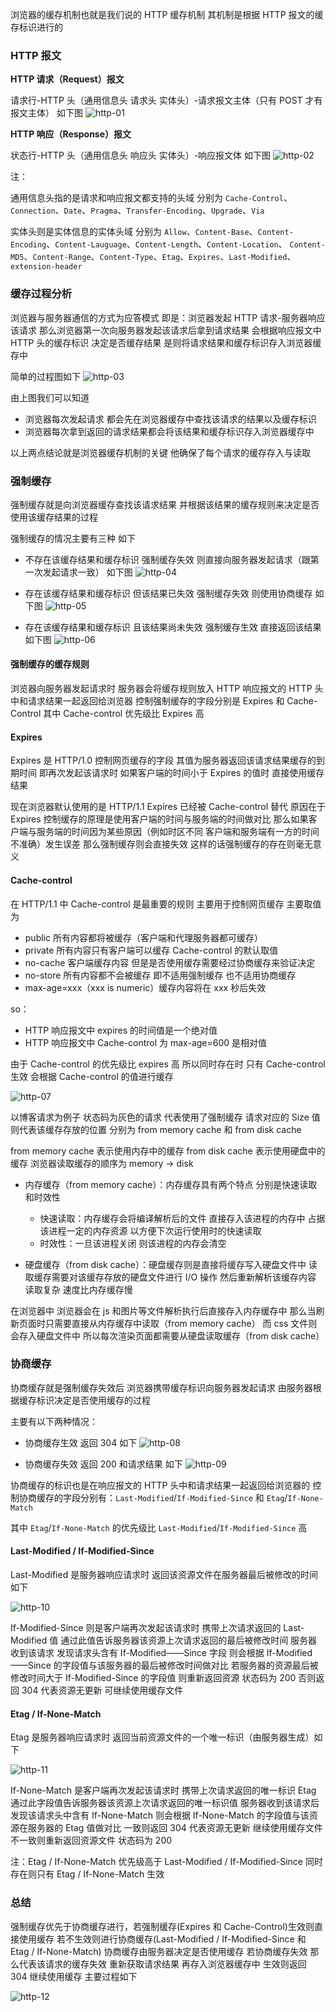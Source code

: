 浏览器的缓存机制也就是我们说的 HTTP 缓存机制 其机制是根据 HTTP 报文的缓存标识进行的

### HTTP 报文

**HTTP 请求（Request）报文**

请求行-HTTP 头（通用信息头 请求头 实体头）-请求报文主体（只有 POST 才有报文主体）
如下图
![http-01](../pictures/http-01.png)

**HTTP 响应（Response）报文**

状态行-HTTP 头（通用信息头 响应头 实体头）-响应报文体
如下图
![http-02](../pictures/http-02.png)

注：

通用信息头指的是请求和响应报文都支持的头域 分别为 `Cache-Control`、`Connection`、`Date`、`Pragma`、`Transfer-Encoding`、`Upgrade`、`Via`

实体头则是实体信息的实体头域 分别为 `Allow`、`Content-Base`、`Content-Encoding`、`Content-Lauguage`、`Content-Length`、`Content-Location`、
`Content-MD5`、`Content-Range`、`Content-Type`、`Etag`、`Expires`、`Last-Modified`、`extension-header`

### 缓存过程分析

浏览器与服务器通信的方式为应答模式 即是：浏览器发起 HTTP 请求-服务器响应该请求
那么浏览器第一次向服务器发起该请求后拿到请求结果 会根据响应报文中 HTTP 头的缓存标识
决定是否缓存结果 是则将请求结果和缓存标识存入浏览器缓存中

简单的过程图如下
![http-03](../pictures/http-03.png)

由上图我们可以知道

- 浏览器每次发起请求 都会先在浏览器缓存中查找该请求的结果以及缓存标识
- 浏览器每次拿到返回的请求结果都会将该结果和缓存标识存入浏览器缓存中

以上两点结论就是浏览器缓存机制的关键 他确保了每个请求的缓存存入与读取

### 强制缓存

强制缓存就是向浏览器缓存查找该请求结果 并根据该结果的缓存规则来决定是否使用该缓存结果的过程

强制缓存的情况主要有三种 如下

- 不存在该缓存结果和缓存标识 强制缓存失效 则直接向服务器发起请求（跟第一次发起请求一致）
  如下图
  ![http-04](../pictures/http-04.png)

- 存在该缓存结果和缓存标识 但该结果已失效 强制缓存失效 则使用协商缓存
  如下图
  ![http-05](../pictures/http-05.png)

- 存在该缓存结果和缓存标识 且该结果尚未失效 强制缓存生效 直接返回该结果
  如下图
  ![http-06](../pictures/http-06.png)

#### 强制缓存的缓存规则

浏览器向服务器发起请求时 服务器会将缓存规则放入 HTTP 响应报文的 HTTP 头中和请求结果一起返回给浏览器
控制强制缓存的字段分别是 Expires 和 Cache-Control 其中 Cache-control 优先级比 Expires 高

#### Expires

Expires 是 HTTP/1.0 控制网页缓存的字段 其值为服务器返回该请求结果缓存的到期时间 即再次发起该请求时 如果客户端的时间小于 Expires 的值时 直接使用缓存结果

现在浏览器默认使用的是 HTTP/1.1 Expires 已经被 Cache-control 替代
原因在于 Expires 控制缓存的原理是使用客户端的时间与服务端的时间做对比 那么如果客户端与服务端的时间因为某些原因（例如时区不同 客户端和服务端有一方的时间不准确）发生误差
那么强制缓存则会直接失效 这样的话强制缓存的存在则毫无意义

#### Cache-control

在 HTTP/1.1 中 Cache-control 是最重要的规则 主要用于控制网页缓存 主要取值为

- public 所有内容都将被缓存（客户端和代理服务器都可缓存）
- private 所有内容只有客户端可以缓存 Cache-control 的默认取值
- no-cache 客户端缓存内容 但是是否使用缓存需要经过协商缓存来验证决定
- no-store 所有内容都不会被缓存 即不适用强制缓存 也不适用协商缓存
- max-age=xxx（xxx is numeric）缓存内容将在 xxx 秒后失效

so：

- HTTP 响应报文中 expires 的时间值是一个绝对值
- HTTP 响应报文中 Cache-control 为 max-age=600 是相对值

由于 Cache-control 的优先级比 expires 高 所以同时存在时 只有 Cache-control 生效 会根据 Cache-control 的值进行缓存

![http-07](../pictures/http-07.png)

以博客请求为例子 状态码为灰色的请求 代表使用了强制缓存 请求对应的 Size 值则代表该缓存存放的位置
分别为 from memory cache 和 from disk cache

from memory cache 表示使用内存中的缓存
from disk cache 表示使用硬盘中的缓存
浏览器读取缓存的顺序为 memory -> disk

- 内存缓存（from memory cache）：内存缓存具有两个特点 分别是快速读取和时效性

  - 快速读取：内存缓存会将编译解析后的文件 直接存入该进程的内存中 占据该进程一定的内存资源 以方便下次运行使用时的快速读取
  - 时效性：一旦该进程关闭 则该进程的内存会清空

- 硬盘缓存（from disk cache）：硬盘缓存则是直接将缓存写入硬盘文件中 读取缓存需要对该缓存存放的硬盘文件进行 I/O 操作 然后重新解析该缓存内容 读取复杂 速度比内存缓存慢

在浏览器中 浏览器会在 js 和图片等文件解析执行后直接存入内存缓存中 那么当刷新页面时只需要直接从内存缓存中读取（from memory cache）
而 css 文件则会存入硬盘文件中 所以每次渲染页面都需要从硬盘读取缓存（from disk cache）

### 协商缓存

协商缓存就是强制缓存失效后 浏览器携带缓存标识向服务器发起请求 由服务器根据缓存标识决定是否使用缓存的过程

主要有以下两种情况：

- 协商缓存生效 返回 304 如下
  ![http-08](../pictures/http-08.png)

- 协商缓存失效 返回 200 和请求结果 如下
  ![http-09](../pictures/http-09.png)

协商缓存的标识也是在响应报文的 HTTP 头中和请求结果一起返回给浏览器的
控制协商缓存的字段分别有：`Last-Modified`/`If-Modified-Since` 和 `Etag`/`If-None-Match`

其中 `Etag`/`If-None-Match` 的优先级比 `Last-Modified`/`If-Modified-Since` 高

#### Last-Modified / If-Modified-Since

Last-Modified 是服务器响应请求时 返回该资源文件在服务器最后被修改的时间 如下

![http-10](../pictures/http-10.png)

If-Modified-Since 则是客户端再次发起该请求时 携带上次请求返回的 Last-Modified 值
通过此值告诉服务器该资源上次请求返回的最后被修改时间 服务器收到该请求 发现请求头含有 If-Modified——Since 字段
则会根据 If-Modified——Since 的字段值与该服务器的最后被修改时间做对比
若服务器的资源最后被修改时间大于 If-Modified-Since 的字段值 则重新返回资源 状态码为 200 否则返回 304 代表资源无更新 可继续使用缓存文件

#### Etag / If-None-Match

Etag 是服务器响应请求时 返回当前资源文件的一个唯一标识（由服务器生成）如下

![http-11](../pictures/http-11.png)

If-None-Match 是客户端再次发起该请求时 携带上次请求返回的唯一标识 Etag
通过此字段值告诉服务器该资源上次请求返回的唯一标识值 服务器收到该请求后 发现该请求头中含有 If-None-Match
则会根据 If-None-Match 的字段值与该资源在服务器的 Etag 值做对比 一致则返回 304 代表资源无更新 继续使用缓存文件 不一致则重新返回资源文件 状态码为 200

注：Etag / If-None-Match 优先级高于 Last-Modified / If-Modified-Since 同时存在则只有 Etag / If-None-Match 生效

### 总结

强制缓存优先于协商缓存进行，若强制缓存(Expires 和 Cache-Control)生效则直接使用缓存
若不生效则进行协商缓存(Last-Modified / If-Modified-Since 和 Etag / If-None-Match)
协商缓存由服务器决定是否使用缓存 若协商缓存失效 那么代表该请求的缓存失效 重新获取请求结果 再存入浏览器缓存中 生效则返回 304 继续使用缓存 主要过程如下

![http-12](../pictures/http-12.png)
